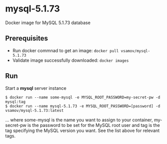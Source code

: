 # mysql-5.1.73

Docker image for MySQL 5.1.73 database

## Prerequisites

- Run docker commnad to get an image: `docker pull vsamov/mysql-5.1.73`
- Validate image successfully downloaded: `docker images`

## Run 

Start a **mysql** server instance
    
    $ docker run --name some-mysql -e MYSQL_ROOT_PASSWORD=my-secret-pw -d mysql:tag
    $ docker run --name mysql-5.1.73 -e MYSQL_ROOT_PASSWORD=[password] -d vsamov/mysql-5.1.73:latest

... where some-mysql is the name you want to assign to your container, my-secret-pw is the password to be set for the MySQL root user and tag is the tag specifying the MySQL version you want. See the list above for relevant tags.




